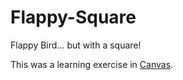 # Flappy-Square
Flappy Bird... but with a square! 

This was a learning exercise in [Canvas](https://developer.mozilla.org/en-US/docs/Web/API/Canvas_API).
